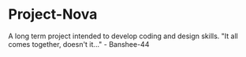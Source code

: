 # Project-Nova
A long term project intended to develop coding and design skills. "It all comes together, doesn't it..." - Banshee-44
